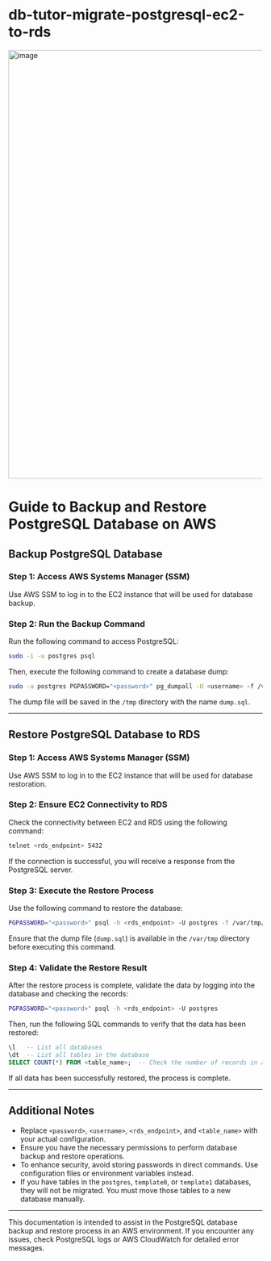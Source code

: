 # db-tutor-migrate-postgresql-ec2-to-rds


<img width="850" alt="image" src="https://github.com/user-attachments/assets/5b994348-e5bd-4763-b821-f1f95c914633" />


# Guide to Backup and Restore PostgreSQL Database on AWS

## Backup PostgreSQL Database

### Step 1: Access AWS Systems Manager (SSM)
Use AWS SSM to log in to the EC2 instance that will be used for database backup.

### Step 2: Run the Backup Command
Run the following command to access PostgreSQL:
```sh
sudo -i -u postgres psql
```
Then, execute the following command to create a database dump:
```sh
sudo -u postgres PGPASSWORD="<password>" pg_dumpall -U <username> -f /var/tmp/dump.sql
```
The dump file will be saved in the `/tmp` directory with the name `dump.sql`.

---

## Restore PostgreSQL Database to RDS

### Step 1: Access AWS Systems Manager (SSM)
Use AWS SSM to log in to the EC2 instance that will be used for database restoration.

### Step 2: Ensure EC2 Connectivity to RDS
Check the connectivity between EC2 and RDS using the following command:
```sh
telnet <rds_endpoint> 5432
```
If the connection is successful, you will receive a response from the PostgreSQL server.

### Step 3: Execute the Restore Process
Use the following command to restore the database:
```sh
PGPASSWORD="<password>" psql -h <rds_endpoint> -U postgres -f /var/tmp/dump.sql
```
Ensure that the dump file (`dump.sql`) is available in the `/var/tmp` directory before executing this command.

### Step 4: Validate the Restore Result
After the restore process is complete, validate the data by logging into the database and checking the records:
```sh
PGPASSWORD="<password>" psql -h <rds_endpoint> -U postgres
```
Then, run the following SQL commands to verify that the data has been restored:
```sql
\l   -- List all databases
\dt  -- List all tables in the database
SELECT COUNT(*) FROM <table_name>;  -- Check the number of records in a table
```

If all data has been successfully restored, the process is complete.

---

## Additional Notes
- Replace `<password>`, `<username>`, `<rds_endpoint>`, and `<table_name>` with your actual configuration.
- Ensure you have the necessary permissions to perform database backup and restore operations.
- To enhance security, avoid storing passwords in direct commands. Use configuration files or environment variables instead.
- If you have tables in the `postgres`, `template0`, or `template1` databases, they will not be migrated. You must move those tables to a new database manually.

---

This documentation is intended to assist in the PostgreSQL database backup and restore process in an AWS environment. If you encounter any issues, check PostgreSQL logs or AWS CloudWatch for detailed error messages.

